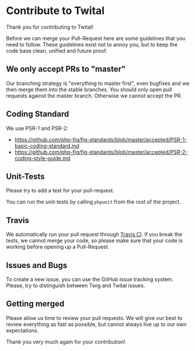 # Contribute to Twital

Thank you for contributing to Twital!

Before we can merge your Pull-Request here are some guidelines that you need to follow. These guidelines exist not to annoy you, but to keep the code base clean, unified and future proof.

## We only accept PRs  to "master"

Our branching strategy is "everything to master first", even bugfixes and we then merge them into the stable branches. You should only open pull requests against the master branch. Otherwise we cannot accept the PR.


## Coding Standard

We use PSR-1 and PSR-2:

* https://github.com/php-fig/fig-standards/blob/master/accepted/PSR-1-basic-coding-standard.md
* https://github.com/php-fig/fig-standards/blob/master/accepted/PSR-2-coding-style-guide.md


## Unit-Tests

Please try to add a test for your pull-request.

You can run the unit-tests by calling ``phpunit`` from the root of the project.

## Travis

We automatically run your pull request through [Travis CI](http://www.travis-ci.org). If you break the tests, we cannot merge your code,
so please make sure that your code is working before opening up a Pull-Request.

## Issues and Bugs

To create a new issue, you can use the GitHub issue tracking system. Please, try to distinguish between Twig and Twital issues.

## Getting merged

Please allow us time to review your pull requests. We will give our best to review everything as fast as possible, but cannot always live up to our own expectations.

Thank you very much again for your contribution!
